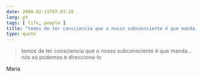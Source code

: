 ```yaml
---
date: 2008-02-11T07:07:28
lang: pt
tags: [ life, people ]
title: "temos de ter consciencia que o nosso subconsciente é que manda... nós"
type: quote
---
```


> temos de ter consciencia que o nosso subconsciente é que manda... nós
> só podemos é direcciona-lo

Maria


